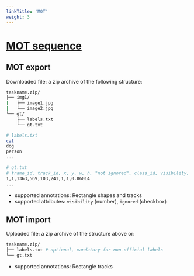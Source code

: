 ```yaml
---
linkTitle: 'MOT'
weight: 3
---
```


# [MOT sequence](https://arxiv.org/pdf/1906.04567.pdf)

## MOT export

Downloaded file: a zip archive of the following structure:

```bash
taskname.zip/
├── img1/
|   ├── image1.jpg
|   └── image2.jpg
└── gt/
    ├── labels.txt
    └── gt.txt

# labels.txt
cat
dog
person
...

# gt.txt
# frame_id, track_id, x, y, w, h, "not ignored", class_id, visibility, <skipped>
1,1,1363,569,103,241,1,1,0.86014
...

```

- supported annotations: Rectangle shapes and tracks
- supported attributes: `visibility` (number), `ignored` (checkbox)

## MOT import

Uploaded file: a zip archive of the structure above or:

```bash
taskname.zip/
├── labels.txt # optional, mandatory for non-official labels
└── gt.txt
```

- supported annotations: Rectangle tracks
